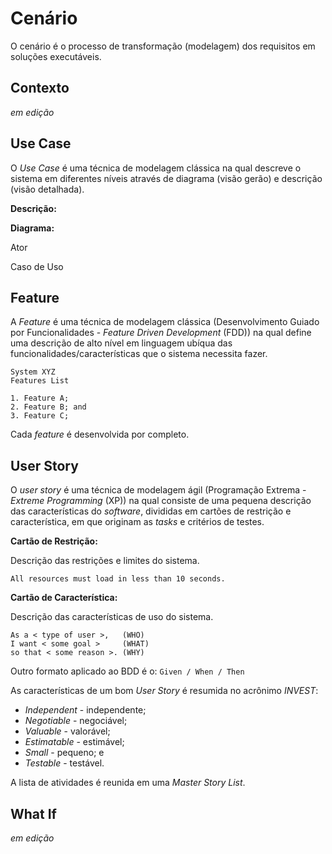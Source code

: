 # Cenário

O cenário é o processo de transformação \(modelagem\) dos requisitos em soluções executáveis.

## Contexto

_em edição_

## Use Case

O _Use Case_ é uma técnica de modelagem clássica na qual descreve o sistema em diferentes níveis através de diagrama \(visão gerão\) e descrição \(visão detalhada\).

**Descrição:**

**Diagrama:**

Ator

Caso de Uso

## Feature

A _Feature_ é uma técnica de modelagem clássica \(Desenvolvimento Guiado por Funcionalidades - _Feature Driven Development_ \(FDD\)\) na qual define uma descrição de alto nível em linguagem ubíqua das funcionalidades\/características que o sistema necessita fazer.

```
System XYZ
Features List

1. Feature A;
2. Feature B; and
3. Feature C;
```

Cada _feature_ é desenvolvida por completo.

## User Story

O _user story_ é uma técnica de modelagem ágil \(Programação Extrema - _Extreme Programming_ \(XP\)\) na qual consiste de uma pequena descrição das características do _software_, divididas em cartões de restrição e característica, em que originam as _tasks_ e critérios de testes.

**Cartão de Restrição:**

Descrição das restrições e limites do sistema.

```
All resources must load in less than 10 seconds.
```

**Cartão de Característica:**

Descrição das características de uso do sistema.

```
As a < type of user >,   (WHO)
I want < some goal >     (WHAT)
so that < some reason >. (WHY)
```

Outro formato aplicado ao BDD é o: `Given / When / Then`

As características de um bom _User Story_ é resumida no acrônimo _INVEST_:

* _Independent_ - independente;
* _Negotiable_ - negociável;
* _Valuable_ - valorável;
* _Estimatable_ - estimável;
* _Small_ - pequeno; e
* _Testable_ - testável.

A lista de atividades é reunida em uma _Master Story List_.

## What If

_em edição_

